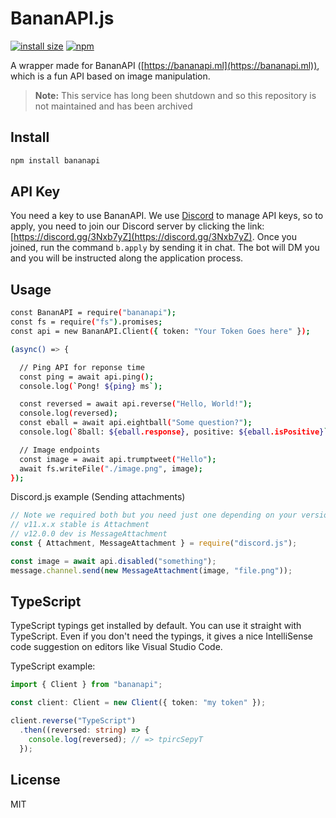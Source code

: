 # BananAPI.js
[![install size](https://packagephobia.now.sh/badge?p=bananapi)](https://packagephobia.now.sh/result?p=bananapi)
[![npm](https://img.shields.io/npm/v/bananapi.svg)](https://npmjs.com/package/bananapi)

A wrapper made for BananAPI ([https://bananapi.ml](https://bananapi.ml)), which is a fun API based on image manipulation.

> **Note:** This service has long been shutdown and so this repository is not maintained and has been archived

## Install
```sh
npm install bananapi
```

## API Key
You need a key to use BananAPI. We use [Discord](https://discordapp.com) to manage API keys, so to apply, you need to join our Discord server by clicking the link: [https://discord.gg/3Nxb7yZ](https://discord.gg/3Nxb7yZ). Once you joined, run the command `b.apply` by sending it in chat. The bot will DM you and you will be instructed along the application process.

## Usage
```sh
const BananAPI = require("bananapi");
const fs = require("fs").promises;
const api = new BananAPI.Client({ token: "Your Token Goes here" });

(async() => {

  // Ping API for reponse time
  const ping = await api.ping();
  console.log(`Pong! ${ping} ms`);

  const reversed = await api.reverse("Hello, World!");
  console.log(reversed);
  const eball = await api.eightball("Some question?");
  console.log(`8ball: ${eball.response}, positive: ${eball.isPositive}`);

  // Image endpoints
  const image = await api.trumptweet("Hello");
  await fs.writeFile("./image.png", image);
});
```

Discord.js example (Sending attachments)

```js
// Note we required both but you need just one depending on your version
// v11.x.x stable is Attachment
// v12.0.0 dev is MessageAttachment
const { Attachment, MessageAttachment } = require("discord.js");

const image = await api.disabled("something");
message.channel.send(new MessageAttachment(image, "file.png"));
```

## TypeScript
TypeScript typings get installed by default. You can use it straight with TypeScript. Even if you don't need the typings, it gives a nice IntelliSense code suggestion on editors like Visual Studio Code.

TypeScript example:
```typescript
import { Client } from "bananapi";

const client: Client = new Client({ token: "my token" });

client.reverse("TypeScript")
  .then((reversed: string) => {
    console.log(reversed); // => tpircSepyT
  });
```

## License
MIT
